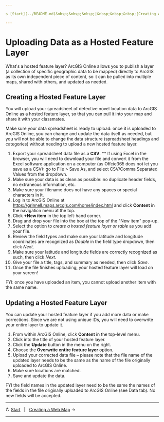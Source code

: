 ```yaml
---

↻ [Start](../README.md)&nbsp;&nbsp;&nbsp;|&nbsp;&nbsp;&nbsp;[Creating a Web Map](/sections/03-creating-a-web-map.md) →

---
```


# Uploading Data as a Hosted Feature Layer
What's a hosted feature layer? ArcGIS Online allows you to publish a layer (a collection of specific geographic data to be mapped) directly to ArcGIS as its own independent piece of content, so it can be pulled into multiple maps, shared with others, and updated as needed.

## Creating a Hosted Feature Layer
You will upload your spreadsheet of detective novel location data to ArcGIS Online as a hosted feature layer, so that you can pull it into your map and share it with your classmates.

Make sure your data spreadsheet is ready to upload: once it is uploaded to ArcGIS Online, you can change and update the data itself as needed, but you will not be able to change the data structure (spreadsheet headings and categories) without needing to upload a new hosted feature layer.

1. Export your spreadsheet data file as a **CSV**.
** If using Excel in the browser, you will need to download your file and convert it from the Excel software application on a computer (as Offcie365 does not let you save as a CSV): go to File > Save As, and select CSV/Comma Separated Values from the dropdown.
2. Make sure your data is as clean as possible: no duplicate header fields, no extraneous information, etc.
3. Make sure your filename does not have any spaces or special characters in it.
4. Log in to ArcGIS Online at https://grinnell.maps.arcgis.com/home/index.html and click **Content** in the navigation menu at the top.
5. Click **+New item** in the top left-hand corner.
6. Drag and drop your file into the box at the top of the "New item" pop-up.
7. Select the option to *create a hosted feature layer or table* as you add your file.
8. Review the field types and make sure your latitude and longitude coordinates are recognized as *Double* in the field type dropdown, then click *Next*.
9. Make sure your latitude and longitude fields are correctly recognized as such, then click *Next*.
10. Give your file a title, tags, and summary as needed, then click *Save*.
11. Once the file finishes uploading, your hosted feature layer will load on your screen!

FYI: once you have uploaded an item, you cannot upload another item with the same name.

## Updating a Hosted Feature Layer
You can update your hosted feature layer if you add more data or make corrections. Since we are not using unique IDs, you will need to overwrite your entire layer to update it.

1. From within ArcGIS Online, click **Content** in the top-level menu.
2. Click into the title of your hosted feature layer.
3. Click the **Update** button in the menu on the right.
4. Choose the **Overwrite entire feature layer** option.
5. Upload your corrected data file – please note that the file name of the updated layer needs to be the same as the name of the file originally uploaded to ArcGIS Online.
6. Make sure locations are matched.
7. Save and update the data.

FYI the field names in the updated layer need to be the same the names of the fields in the file originally uploaded to ArcGIS Online (see Data tab). No new fields will be accepted.

---

↻ [Start](../README.md)&nbsp;&nbsp;&nbsp;|&nbsp;&nbsp;&nbsp;[Creating a Web Map](/sections/03-creating-a-web-map.md) →

---

